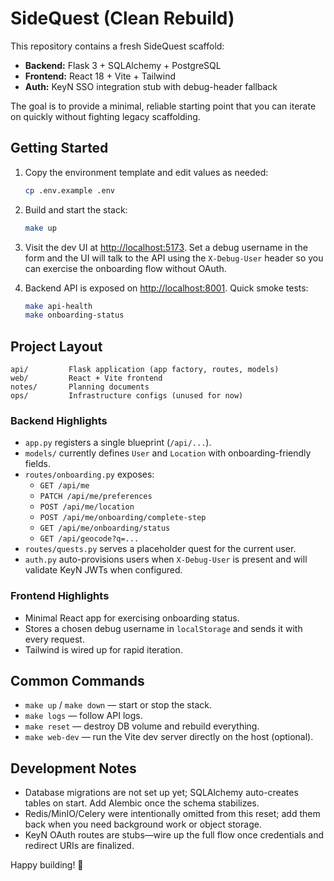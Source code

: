 # SideQuest (Clean Rebuild)

This repository contains a fresh SideQuest scaffold:

- **Backend:** Flask 3 + SQLAlchemy + PostgreSQL
- **Frontend:** React 18 + Vite + Tailwind
- **Auth:** KeyN SSO integration stub with debug-header fallback

The goal is to provide a minimal, reliable starting point that you can iterate on quickly without fighting legacy scaffolding.

## Getting Started

1. Copy the environment template and edit values as needed:
   ```bash
   cp .env.example .env
   ```

2. Build and start the stack:
   ```bash
   make up
   ```

3. Visit the dev UI at <http://localhost:5173>. Set a debug username in the form and the UI will talk to the API using the `X-Debug-User` header so you can exercise the onboarding flow without OAuth.

4. Backend API is exposed on <http://localhost:8001>. Quick smoke tests:
   ```bash
   make api-health
   make onboarding-status
   ```

## Project Layout

```
api/         Flask application (app factory, routes, models)
web/         React + Vite frontend
notes/       Planning documents
ops/         Infrastructure configs (unused for now)
```

### Backend Highlights
- `app.py` registers a single blueprint (`/api/...`).
- `models/` currently defines `User` and `Location` with onboarding-friendly fields.
- `routes/onboarding.py` exposes:
  - `GET /api/me`
  - `PATCH /api/me/preferences`
  - `POST /api/me/location`
  - `POST /api/me/onboarding/complete-step`
  - `GET /api/me/onboarding/status`
  - `GET /api/geocode?q=...`
- `routes/quests.py` serves a placeholder quest for the current user.
- `auth.py` auto-provisions users when `X-Debug-User` is present and will validate KeyN JWTs when configured.

### Frontend Highlights
- Minimal React app for exercising onboarding status.
- Stores a chosen debug username in `localStorage` and sends it with every request.
- Tailwind is wired up for rapid iteration.

## Common Commands
- `make up` / `make down` — start or stop the stack.
- `make logs` — follow API logs.
- `make reset` — destroy DB volume and rebuild everything.
- `make web-dev` — run the Vite dev server directly on the host (optional).

## Development Notes
- Database migrations are not set up yet; SQLAlchemy auto-creates tables on start. Add Alembic once the schema stabilizes.
- Redis/MinIO/Celery were intentionally omitted from this reset; add them back when you need background work or object storage.
- KeyN OAuth routes are stubs—wire up the full flow once credentials and redirect URIs are finalized.

Happy building! 🚀
